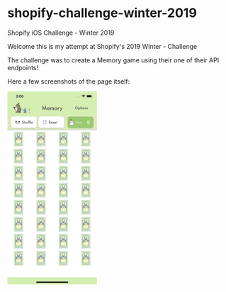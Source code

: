# shopify-challenge-winter-2019
Shopify iOS Challenge - Winter 2019

Welcome this is my attempt at Shopify's 2019 Winter - Challenge

The challenge was to create a Memory game using their one of their API endpoints! 

Here a few screenshots of the page itself:

<img src="/noMatches.png" width="40%">
